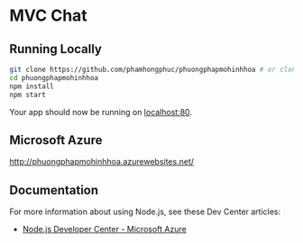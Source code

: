 # MVC Chat


## Running Locally


```sh
git clone https://github.com/phamhongphuc/phuongphapmohinhhoa # or clone your own fork
cd phuongphapmohinhhoa
npm install
npm start
```

Your app should now be running on [localhost:80](http://localhost:80/).
## Microsoft Azure

http://phuongphapmohinhhoa.azurewebsites.net/

## Documentation

For more information about using Node.js, see these Dev Center articles:

- [Node.js Developer Center - Microsoft Azure](https://azure.microsoft.com/en-us/develop/nodejs/)